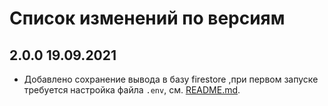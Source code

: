 # Список изменений по версиям

## 2.0.0 19.09.2021

- Добавлено сохранение вывода в базу firestore ,при первом запуске требуется настройка файла `.env`, см. [README.md](../README.md#при-первом-запуске).

